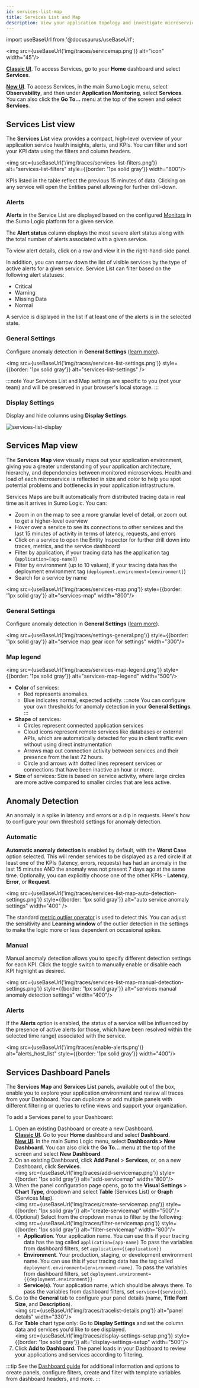 ```yaml
---
id: services-list-map
title: Services List and Map
description: View your application topology and investigate microservice interactions.
---
```


import useBaseUrl from '@docusaurus/useBaseUrl';

<img src={useBaseUrl('img/traces/servicemap.png')} alt="icon" width="45"/>

[**Classic UI**](/docs/get-started/sumo-logic-ui-classic). To access Services, go to your **Home** dashboard and select **Services**. 

[**New UI**](/docs/get-started/sumo-logic-ui/). To access Services, in the main Sumo Logic menu, select **Observability**, and then under **Application Monitoring**, select **Services**. You can also click the **Go To...** menu at the top of the screen and select **Services**. 
 

## Services List view

The **Services List** view provides a compact, high-level overview of your application service health insights, alerts, and KPIs. You can filter and sort your KPI data using the filters and column headers.

<img src={useBaseUrl('/img/traces/services-list-filters.png')} alt="services-list-filters" style={{border: '1px solid gray'}} width="800"/>

KPIs listed in the table reflect the previous 15 minutes of data. Clicking on any service will open the Entities panel allowing for further drill-down.

### Alerts

**Alerts** in the Service List are displayed based on the configured [Monitors](/docs/alerts/monitors/overview/) in the Sumo Logic platform for a given service. 

The **Alert status** column displays the most severe alert status along with the total number of alerts associated with a given service.

To view alert details, click on a row and view it in the right-hand-side panel.

In addition, you can narrow down the list of visible services by the type of active alerts for a given service. Service List can filter based on the following alert statuses:

- Critical
- Warning
- Missing Data
- Normal

A service is displayed in the list if at least one of the alerts is in the selected state.

### General Settings

Configure anomaly detection in **General Settings** ([learn more](#anomaly-detection)).

<img src={useBaseUrl('img/traces/services-list-settings.png')} style={{border: '1px solid gray'}} alt="services-list-settings" />

:::note
Your Services List and Map settings are specific to you (not your team) and will be preserved in your browser's local storage.
:::

### Display Settings

Display and hide columns using **Display Settings**.

![services-list-display](/img/traces/services-list-display.png)

## Services Map view

The **Services Map** view visually maps out your application environment, giving you a greater understanding of your application architecture, hierarchy, and dependencies between monitored microservices. Health and load of each microservice is reflected in size and color to help you spot potential problems and bottlenecks in your application infrastructure.

Services Maps are built automatically from distributed tracing data in real time as it arrives in Sumo Logic. You can:

* Zoom in on the map to see a more granular level of detail, or zoom out to get a higher-level overview
* Hover over a service to see its connections to other services and the last 15 minutes of activity in terms of latency, requests, and errors
* Click on a service to open the Entity Inspector for further drill down into traces, metrics, and the service dashboard
* Filter by application, if your tracing data has the application tag (`application=[app-name]`)
* Filter by environment (up to 10 values), if your tracing data has the deployment environment tag (`deployment.environment=[environment]`)
* Search for a service by name

<img src={useBaseUrl('img/traces/services-map.png')} style={{border: '1px solid gray'}} alt="services-map" width="800"/>

### General Settings

Configure anomaly detection in **General Settings** ([learn more](#anomaly-detection)).

<img src={useBaseUrl('img/traces/settings-general.png')} style={{border: '1px solid gray'}} alt="service map gear icon for settings" width="300"/>

### Map legend

<img src={useBaseUrl('img/traces/services-map-legend.png')} style={{border: '1px solid gray'}} alt="services-map-legend" width="500"/>

* **Color** of services:
  * Red represents anomalies.
  * Blue indicates normal, expected activity.
  :::note
  You can configure your own thresholds for anomaly detection in your **General Settings**.
  :::
* **Shape** of services:
  * Circles represent connected application services
  * Cloud icons represent remote services like databases or external APIs, which are automatically detected for you in client traffic even without using direct instrumentation
  * Arrows map out connection activity between services and their presence from the last 72 hours.
  * Circle and arrows with dotted lines represent services or connections that have been inactive an hour or more.
* **Size** of services: Size is based on service activity, where large circles are more active compared to smaller circles that are less active.  

## Anomaly Detection

An anomaly is a spike in latency and errors or a dip in requests. Here's how to configure your own threshold settings for anomaly detection.

### Automatic

**Automatic anomaly detection** is enabled by default, with the **Worst Case** option selected. This will render services to be displayed as a red circle if at least one of the KPIs (latency, errors, requests) has had an anomaly in the last 15 minutes AND the anomaly was not present 7 days ago at the same time. Optionally, you can explicitly choose one of the other KPIs - **Latency**, **Error**, or **Request**.

<img src={useBaseUrl('img/traces/services-list-map-auto-detection-settings.png')} style={{border: '1px solid gray'}} alt="auto service anomaly settings" width="400" />

The standard [metric outlier operator](/docs/metrics/metrics-operators/outlier/) is used to detect this. You can adjust the sensitivity and **Learning window** of the outlier detection in the settings to make the logic more or less dependent on occasional spikes. 

### Manual
Manual anomaly detection allows you to specify different detection settings for each KPI. Click the toggle switch to manually enable or disable each KPI highlight as desired.

<img src={useBaseUrl('img/traces/services-list-map-manual-detection-settings.png')} style={{border: '1px solid gray'}} alt="services manual anomaly detection settings" width="400"/>

### Alerts

If the **Alerts** option is enabled, the status of a service will be influenced by the presence of active alerts (or those, which have been resolved within the selected time range) associated with the service.

<img src={useBaseUrl('/img/traces/enable-alerts.png')} alt="alerts_host_list" style={{border: '1px solid gray'}} width="400"/>

## Services Dashboard Panels

The **Services Map** and **Services List** panels, available out of the box, enable you to explore your application environment and review all traces from your Dashboard. You can duplicate or add multiple panels with different filtering or queries to refine views and support your organization.

To add a Services panel to your Dashboard:

1. Open an existing Dashboard or create a new Dashboard. <br/>[**Classic UI**](/docs/get-started/sumo-logic-ui-classic).  Go to your **Home** dashboard and select **Dashboard**. <br/>[**New UI**](/docs/get-started/sumo-logic-ui). In the main Sumo Logic menu, select **Dashboards > New Dashboard**. You can also click the **Go To...** menu at the top of the screen and select **New Dashboard**.  
1. On an existing Dashboard, click **Add Panel** > **Services**, or, on a new Dashboard, click **Services**.<br/><img src={useBaseUrl('img/traces/add-servicemap.png')} style={{border: '1px solid gray'}} alt="add-servicemap" width="800"/>
1. When the panel configuration page opens, go to the **Visual Settings** > **Chart Type**, dropdown and select **Table** (Services List) or **Graph** (Services Map). <br/> <img src={useBaseUrl('img/traces/create-servicemap.png')} style={{border: '1px solid gray'}} alt="create-servicemap" width="500"/>
1. (Optional) Select from the dropdown menus to filter by the following:<br/> <img src={useBaseUrl('img/traces/filter-servicemap.png')} style={{border: '1px solid gray'}} alt="filter-servicemap" width="800"/> 
   * **Application**. Your application name. You can use this if your tracing data has the tag called `application=[app-name]` To pass the variables from dashboard filters, set `application={{application}}`
   * **Environment**. Your production, staging, or development environment name. You can use this if your tracing data has the tag called `deployment.environment=[environment-name]`. To pass the variables from dashboard filters, set `deployment.environment={{deployment.environment}}`
   * **Service(s)**. Your application name, which should be always there. To pass the variables from dashboard filters, set `service={{service}}`.
1. Go to the **General** tab to configure your panel details (name, **Title Font Size**, and **Description**). <br/> <img src={useBaseUrl('img/traces/tracelist-details.png')}  alt="panel details" width="330"/>
1. For **Table** chart type only: Go to **Display Settings** and set the column data and services you'd like to see displayed.<br/> <img src={useBaseUrl('img/traces/display-settings-setup.png')} style={{border: '1px solid gray'}} alt="display-settings-setup" width="500"/>
1. Click **Add to Dashboard**. The panel loads in your Dashboard to review your applications and services according to filtering.

:::tip
See the [Dashboard guide](/docs/dashboards) for additional information and options to create panels, configure filters, create and filter with template variables from dashboard headers, and more.
:::
